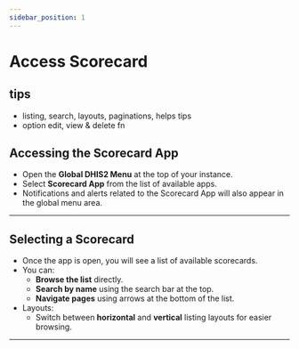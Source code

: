 ```yaml
---
sidebar_position: 1
---
```


# Access Scorecard

## tips
 - listing, search, layouts, paginations, helps tips
 - option edit, view & delete fn


## Accessing the Scorecard App
- Open the **Global DHIS2 Menu** at the top of your instance.
- Select **Scorecard App** from the list of available apps.
- Notifications and alerts related to the Scorecard App will also appear in the global menu area.

---

## Selecting a Scorecard
- Once the app is open, you will see a list of available scorecards.
- You can:
  - **Browse the list** directly.
  - **Search by name** using the search bar at the top.
  - **Navigate pages** using arrows at the bottom of the list.
- Layouts:
  - Switch between **horizontal** and **vertical** listing layouts for easier browsing.

---